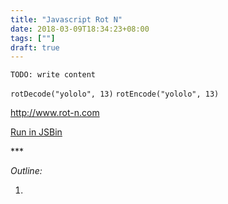 ```yaml
---
title: "Javascript Rot N"
date: 2018-03-09T18:34:23+08:00
tags: [""]
draft: true
---
```


`TODO: write content` 


`rotDecode("yololo", 13)`
`rotEncode("yololo", 13)`

http://www.rot-n.com

[Run in JSBin](https://jsbin.com/nezojor/edit?js,output)

<p class="text-center">***</p>

*Outline:*

1. 